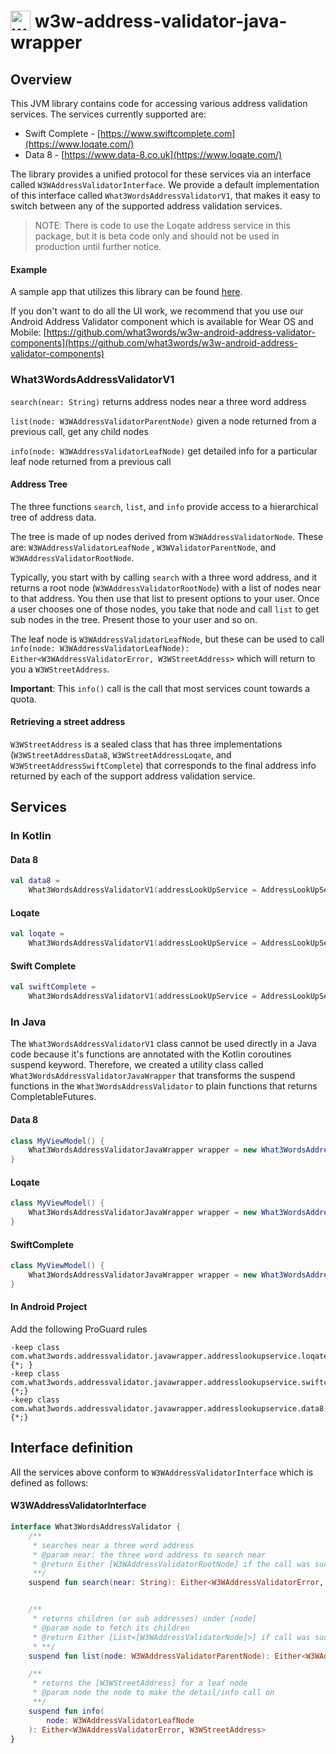 # <img valign='top' src="https://what3words.com/assets/images/w3w_square_red.png" width="32" height="32" alt="what3words">&nbsp;w3w-address-validator-java-wrapper

Overview
--------

This JVM library contains code for accessing various address validation services. The services currently supported are:

* Swift Complete - [https://www.swiftcomplete.com](https://www.loqate.com/)
* Data 8 - [https://www.data-8.co.uk](https://www.loqate.com/)

The library provides a unified protocol for these services via an interface called `W3WAddressValidatorInterface`.
We provide a default implementation of this interface called `What3WordsAddressValidatorV1`, that makes it easy to
switch between any of the supported address validation services.

> NOTE: There is code to use the Loqate address service in this package, but it is beta code only and should not be used in production until further notice.

#### Example

A sample app that utilizes this library can be
found [here](https://github.com/what3words/w3w-android-address-validator-components/tree/main/mobile-demo-app).

If you don't want to do all the UI work, we recommend that you use our Android Address Validator component which is
available for Wear OS and
Mobile: [https://github.com/what3words/w3w-android-address-validator-components](https://github.com/what3words/w3w-android-address-validator-components)

### What3WordsAddressValidatorV1

`search(near: String)` returns address nodes near a
three word address

`list(node: W3WAddressValidatorParentNode)`  given a
node returned from a previous call, get any child nodes

`info(node: W3WAddressValidatorLeafNode)` get detailed info for a
particular leaf node returned from a previous call

#### Address Tree

The three functions `search`, `list`, and `info` provide access to a hierarchical tree of address data.

The tree is made of up nodes derived from `W3WAddressValidatorNode`. These are: `W3WAddressValidatorLeafNode`
, `W3WValidatorParentNode`, and `W3WAddressValidatorRootNode`.

Typically, you start with by calling `search` with a three word address, and it returns a root
node (`W3WAddressValidatorRootNode`) with a list of nodes near to that
address. You then use that list to present options to your user. Once a user chooses one of those nodes, you take that
node and call `list` to get sub nodes in the tree. Present those to your user and so on.

The leaf node is `W3WAddressValidatorLeafNode`, but these can be used to
call `info(node: W3WAddressValidatorLeafNode): Either<W3WAddressValidatorError, W3WStreetAddress>`
which will return to you a `W3WStreetAddress`.

**Important**: This `info()` call is the call that most services count towards a quota.

#### Retrieving a street address

`W3WStreetAddress` is a sealed class that has three implementations (`W3WStreetAddressData8`, `W3WStreetAddressLoqate`,
and `W3WStreetAddressSwiftComplete`) that corresponds to the final address info returned by each of the support address
validation service.

Services
--------

### In Kotlin

#### Data 8

```Kotlin
val data8 =
    What3WordsAddressValidatorV1(addressLookUpService = AddressLookUpService.Data8(apiKey = "YOUR_DATA_8_API_KEY"))
```

#### Loqate

```Kotlin
val loqate =
    What3WordsAddressValidatorV1(addressLookUpService = AddressLookUpService.Loqate(apiKey = "YOUR_LOQATE_API_KEY"))
```

#### Swift Complete

```Kotlin
val swiftComplete =
    What3WordsAddressValidatorV1(addressLookUpService = AddressLookUpService.SwiftComplete(apiKey = "YOUR_SWIFT_COMPLETE_API_KEY"))
```

### In Java

The `What3WordsAddressValidatorV1` class cannot be used directly in a Java code because it's functions are annotated
with the Kotlin coroutines suspend keyword. Therefore, we created a
utility class called `What3WordsAddressValidatorJavaWrapper` that transforms the suspend functions in
the `What3WordsAddressValidator` to plain functions that returns CompletableFutures.

#### Data 8

```Java
class MyViewModel() {
    What3WordsAddressValidatorJavaWrapper wrapper = new What3WordsAddressValidatorJavaWrapper(new AddressLookUpService.Data8("YOUR_DATA_8_API_KEY"));
}
```

#### Loqate

```Java
class MyViewModel() {
    What3WordsAddressValidatorJavaWrapper wrapper = new What3WordsAddressValidatorJavaWrapper(new AddressLookUpService.Loqate("YOUR_LOQATE_KEY"));
}
```

#### SwiftComplete

```Java
class MyViewModel() {
    What3WordsAddressValidatorJavaWrapper wrapper = new What3WordsAddressValidatorJavaWrapper(new AddressLookUpService.SwiftComplete("YOUR_SWIFT_COMPLETE_KEY"));
}
```

#### In Android Project 
Add the following ProGuard rules
```
-keep class com.what3words.addressvalidator.javawrapper.addresslookupservice.loqate.network.dto.** {*; }
-keep class com.what3words.addressvalidator.javawrapper.addresslookupservice.swiftcomplete.network.dto.** {*;}
-keep class com.what3words.addressvalidator.javawrapper.addresslookupservice.data8.network.dto.** {*;}
```

Interface definition
-------------------

All the services above conform to `W3WAddressValidatorInterface` which is defined as follows:

#### W3WAddressValidatorInterface

```Kotlin
interface What3WordsAddressValidator {
    /**
     * searches near a three word address
     * @param near: the three word address to search near
     * @return Either [W3WAddressValidatorRootNode] if the call was successful or [W3WAddressValidatorError] in the event of a failure
     **/
    suspend fun search(near: String): Either<W3WAddressValidatorError, W3WAddressValidatorRootNode>


    /**
     * returns children (or sub addresses) under [node]
     * @param node to fetch its children
     * @return Either [List<[W3WAddressValidatorNode]>] if call was successful or [W3WAddressValidatorError] when list operation fails
     * **/
    suspend fun list(node: W3WAddressValidatorParentNode): Either<W3WAddressValidatorError, List<W3WAddressValidatorNode>>

    /**
     * returns the [W3WStreetAddress] for a leaf node
     * @param node the node to make the detail/info call on
     **/
    suspend fun info(
        node: W3WAddressValidatorLeafNode
    ): Either<W3WAddressValidatorError, W3WStreetAddress>
}
```

